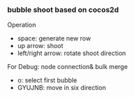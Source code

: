 <h3>bubble shoot based on cocos2d</h3>

Operation
<ul>
	<li>space: generate new row</li>
	<li>up arrow: shoot</li>
	<li>left/right arrow: rotate shoot direction</li>
</ul>

For Debug: node connection& bulk merge
<ul>
	<li>o: select first bubble</li>
	<li>GYUJNB: move in six direction</li>
</ul>
